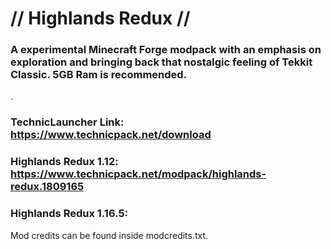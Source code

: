 # // Highlands Redux //
### A experimental Minecraft Forge modpack with an emphasis on exploration and bringing back that nostalgic feeling of Tekkit Classic. 5GB Ram is recommended.

.

### TechnicLauncher Link: https://www.technicpack.net/download
### Highlands Redux 1.12: https://www.technicpack.net/modpack/highlands-redux.1809165
### Highlands Redux 1.16.5:

Mod credits can be found inside modcredits.txt.
